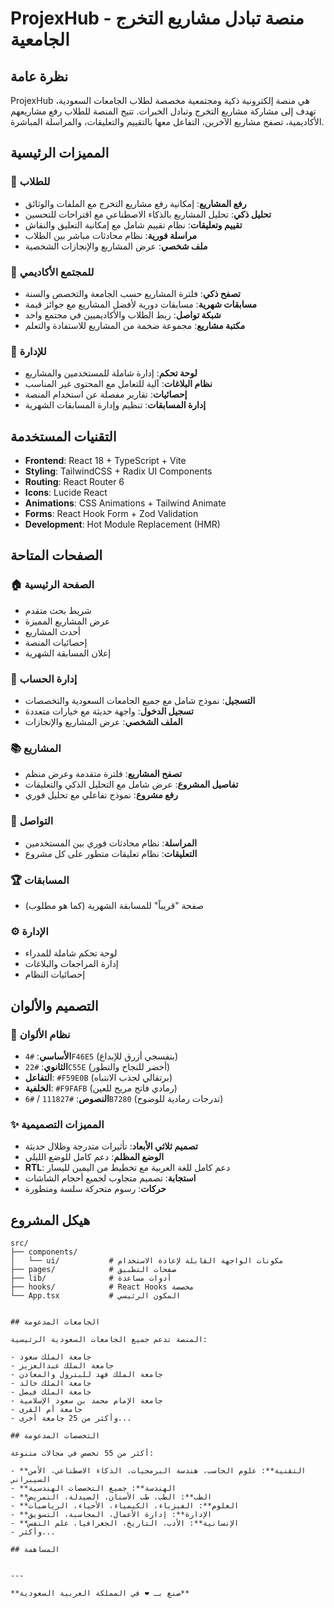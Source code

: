 # ProjexHub - منصة تبادل مشاريع التخرج الجامعية


## نظرة عامة

ProjexHub هي منصة إلكترونية ذكية ومجتمعية مخصصة لطلاب الجامعات السعودية، تهدف إلى مشاركة مشاريع التخرج وتبادل الخبرات. تتيح المنصة للطلاب رفع مشاريعهم الأكاديمية، تصفح مشاريع الآخرين، التفاعل معها بالتقييم والتعليقات، والمراسلة المباشرة.

## المميزات الرئيسية

### 🌟 للطلاب

- **رفع المشاريع**: إمكانية رفع مشاريع التخرج مع الملفات والوثائق
- **تحليل ذكي**: تحليل المشاريع بالذكاء الاصطناعي مع اقتراحات للتحسين
- **تقييم وتعليقات**: نظام تقييم شامل مع إمكانية التعليق والنقاش
- **مراسلة فورية**: نظام محادثات مباشر بين الطلاب
- **ملف شخصي**: عرض المشاريع والإنجازات الشخصية

### 🎯 للمجتمع الأكاديمي

- **تصفح ذكي**: فلترة المشاريع حسب الجامعة والتخصص والسنة
- **مسابقات شهرية**: مسابقات دورية لأفضل المشاريع مع جوائز قيمة
- **شبكة تواصل**: ربط الطلاب والأكاديميين في مجتمع واحد
- **مكتبة مشاريع**: مجموعة ضخمة من المشاريع للاستفادة والتعلم

### 🔧 للإدارة

- **لوحة تحكم**: إدارة شاملة للمستخدمين والمشاريع
- **نظام البلاغات**: آلية للتعامل مع المحتوى غير المناسب
- **إحصائيات**: تقارير مفصلة عن استخدام المنصة
- **إدارة المسابقات**: تنظيم وإدارة المسابقات الشهرية

## التقنيات المستخدمة

- **Frontend**: React 18 + TypeScript + Vite
- **Styling**: TailwindCSS + Radix UI Components
- **Routing**: React Router 6
- **Icons**: Lucide React
- **Animations**: CSS Animations + Tailwind Animate
- **Forms**: React Hook Form + Zod Validation
- **Development**: Hot Module Replacement (HMR)

## الصفحات المتاحة

### 🏠 الصفحة الرئيسية

- شريط بحث متقدم
- عرض المشاريع المميزة
- أحدث المشاريع
- إحصائيات المنصة
- إعلان المسابقة الشهرية

### 📝 إدارة الحساب

- **التسجيل**: نموذج شامل مع جميع الجامعات السعودية والتخصصات
- **تسجيل الدخول**: واجهة حديثة مع خيارات متعددة
- **الملف الشخصي**: عرض المشاريع والإنجازات

### 📚 المشاريع

- **تصفح المشاريع**: فلترة متقدمة وعرض منظم
- **تفاصيل المشروع**: عرض شامل مع التحليل الذكي والتعليقات
- **رفع مشروع**: نموذج تفاعلي مع تحليل فوري

### 💬 التواصل

- **المراسلة**: نظام محادثات فوري بين المستخدمين
- **التعليقات**: نظام تعليقات متطور على كل مشروع

### 🏆 المسابقات

- صفحة "قريباً" للمسابقة الشهرية (كما هو مطلوب)

### ⚙️ الإدارة

- لوحة تحكم شاملة للمدراء
- إدارة المراجعات والبلاغات
- إحصائيات النظام

## التصميم والألوان

### 🎨 نظام الألوان

- **الأساسي**: `#4F46E5` (بنفسجي أزرق للإبداع)
- **الثانوي**: `#22C55E` (أخضر للنجاح والتطور)
- **التفاعل**: `#F59E0B` (برتقالي لجذب الانتباه)
- **الخلفية**: `#F9FAFB` (رمادي فاتح مريح للعين)
- **النصوص**: `#111827` / `#6B7280` (تدرجات رمادية للوضوح)

### ✨ المميزات التصميمية

- **تصميم ثلاثي الأبعاد**: تأثيرات متدرجة وظلال حديثة
- **الوضع المظلم**: دعم كامل للوضع الليلي
- **RTL**: دعم كامل للغة العربية مع تخطيط من اليمين لليسار
- **استجابة**: تصميم متجاوب لجميع أحجام الشاشات
- **حركات**: رسوم متحركة سلسة ومتطورة

## هيكل المشروع

```
src/
├── components/
│   └── ui/           # مكونات الواجهة القابلة لإعادة الاستخدام
├── pages/            # صفحات التطبيق
├── lib/              # أدوات مساعدة
├── hooks/            # React Hooks مخصصة
└── App.tsx           # المكون الرئيسي
```

```

## الجامعات المدعومة

المنصة تدعم جميع الجامعات السعودية الرئيسية:

- جامعة الملك سعود
- جامعة الملك عبدالعزيز
- جامعة الملك فهد للبترول والمعادن
- جامعة الملك خالد
- جامعة الملك فيصل
- جامعة الإمام محمد بن سعود الإسلامية
- جامعة أم القرى
- وأكثر من 25 جامعة أخرى...

## التخصصات المدعومة

أكثر من 55 تخصص في مجالات متنوعة:

- **التقنية**: علوم الحاسب، هندسة البرمجيات، الذكاء الاصطناعي، الأمن السيبراني
- **الهندسة**: جميع التخصصات الهندسية
- **الطب**: الطب، طب الأسنان، الصيدلة، التمريض
- **العلوم**: الفيزياء، الكيمياء، الأحياء، الرياضيات
- **الإدارة**: إدارة الأعمال، المحاسبة، التسويق
- **الإنسانية**: الأدب، التاريخ، الجغرافيا، علم النفس
- وأكثر...

## المساهمة


---

**صنع بـ ❤️ في المملكة العربية السعودية**
